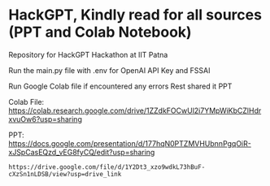 # HackGPT, Kindly read for all sources (PPT and Colab Notebook)
Repository for HackGPT Hackathon at IIT Patna

Run the main.py file with .env for OpenAI API Key and FSSAI

Run Google Colab file if encountered any errors
Rest shared it PPT

Colab File: https://colab.research.google.com/drive/1ZZdkFOCwUl2i7YMpWiKbCZlHdrxvuOw6?usp=sharing

PPT: https://docs.google.com/presentation/d/177hqN0PTZMVHUbnnPgqOiR-xJSpCasEQzd_vEG8fyCQ/edit?usp=sharing

    https://drive.google.com/file/d/1Y2Dt3_xzo9wdkL73hBuF-cXzSn1nLDSB/view?usp=drive_link
